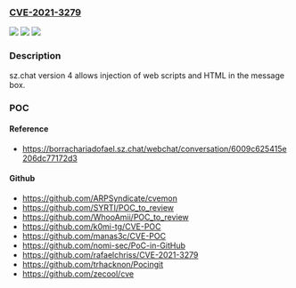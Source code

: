 ### [CVE-2021-3279](https://cve.mitre.org/cgi-bin/cvename.cgi?name=CVE-2021-3279)
![](https://img.shields.io/static/v1?label=Product&message=n%2Fa&color=blue)
![](https://img.shields.io/static/v1?label=Version&message=n%2Fa&color=blue)
![](https://img.shields.io/static/v1?label=Vulnerability&message=n%2Fa&color=brighgreen)

### Description

sz.chat version 4 allows injection of web scripts and HTML in the message box.

### POC

#### Reference
- https://borrachariadofael.sz.chat/webchat/conversation/6009c625415e206dc77172d3

#### Github
- https://github.com/ARPSyndicate/cvemon
- https://github.com/SYRTI/POC_to_review
- https://github.com/WhooAmii/POC_to_review
- https://github.com/k0mi-tg/CVE-POC
- https://github.com/manas3c/CVE-POC
- https://github.com/nomi-sec/PoC-in-GitHub
- https://github.com/rafaelchriss/CVE-2021-3279
- https://github.com/trhacknon/Pocingit
- https://github.com/zecool/cve

